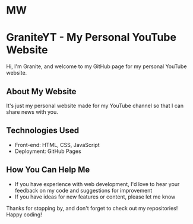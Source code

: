 # MW


# GraniteYT - My Personal YouTube Website

Hi, I'm Granite, and welcome to my GitHub page for my personal YouTube website.

## About My Website

It's just my personal website made for my YouTube channel so that I can share news with you.

## Technologies Used

* Front-end: HTML, CSS, JavaScript
* Deployment: GitHub Pages

## How You Can Help Me

* If you have experience with web development, I'd love to hear your feedback on my code and suggestions for improvement
* If you have ideas for new features or content, please let me know

Thanks for stopping by, and don't forget to check out my repositories! Happy coding!

